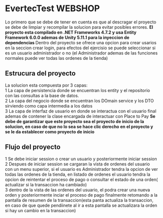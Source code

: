 <h1>EvertecTest  WEBSHOP</h1>

Lo primero que se debe de tener en cuenta es que al descragar el proyecto se debe de limpiar y recompilar la solucion para evitar posibles errores.
<b>El proyecto esta compilado en .NET Frameworks 4.7.2   y usa Entity Framework 6.0.0 ademas de Unity 5.11.1 para la inyeccion de dependencias </b>
Dentro del proyecto se ofrece una opcion para crear usarios  en la seccion crear login, para efectos del ejercisio se puede seleccionar si es un usuario administrador o no (el Administrador ademas de las funciones normales puede ver todas las ordenes de la tienda)

<h2>Estrucura del proyecto</h2>
La solucion esta compuesta por 3 capas:<br>
1 La capa de persistencia donde se encuentran los entity y el repositorio con las consultas a la base de datos.<br>
2 La capa del negocio donde se encuentran los DOmain service y los DTO sirviendo como capa intermedia a los datos<br>
3 La capa de interfaz de usuario en donde se interactua con el usuario final ademas de contener la clase encargada de interactuar con Place to Pay <b>Se debe de garantizar que este proyecto sea el proyecto de inicio de la solucion, en caso de que no lo sea se hace clic derecho en el proyecto y se le da establecer como proyecto de inicio</b>
<h2>Flujo del proyecto</h2>
1 Se debe iniciar session o crear un usuario y posteriormente iniciar session <br>
2 Despues de iniciar session se cargaran la vista de ordenes del usuario con un menu superior, si el usuario es Administrador tendra la opcion de ver todas las ordenes de la tienda, en listado de ordenes el usuario tendra la opcion de reintentar el proceso de pago o consultar el estado de una orden( actualizar si la transaccion ha cambiado)<br>
3 dentro de la vista de las ordenes del usuario, el podra crear una nueva orden y posteriormente inciar el proceso de pago finalmente retomando a la pantalla de resumen de la transaccion(esta panta actualiza la transaccion, en caso de que quede pendiinete al ir a esta pantalla se actualizara la orden si hay un cambio en la transaccion)
